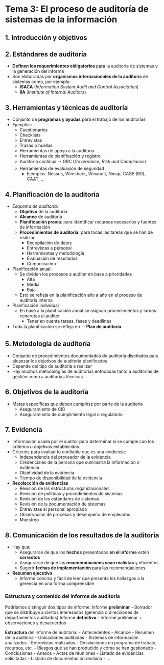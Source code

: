# Tema 3: El proceso de auditoría de sistemas de la información

## 1. Introducción y objetivos

## 2. Estándares de auditoría

- **Definen los requerimientos obligatorios** para la auditoría de sistemas y la generación del informe
- Son elaboradas por **organismos internacionales de la auditoría** de sistemas como, por ejemplo: 
    - **ISACA** (*Information System Audit and Control Association*)
    - **IIA** (*Institute of Internal Auditors*)

## 3. Herramientas y técnicas de auditoría

- Conjunto de **programas y ayudas** para el trabajo de los auditorías
- *Ejemplos*:
    - Cuestionarios
    - Checklists
    - Entrevistas
    - Trazas o huellas
    - Herramientas de apoyo a la auditoria
    - Herramientas de planificación y registro
    - Auditoria continua 🠒 GRC (*Governance, Risk and Compliance*)
    - Herramientas de evaluación de seguridad
        - Ejemplos: Nessus, Wireshark, Winaudit, Nmap, CASE (BD), CAAT, ...

## 4. Planificación de la auditoría

- *Esquema de auditoría*:
    - **Objetivo** de la auditoría
    - **Alcance** de auditoría
    - **Planificación previa**: para identificar recursos necesarios y fuentes de información
    - **Procedimientos de auditoria**: para todas las tareas que se han de realizar
        - Recopilación de datos
        - Entrevistas a personal
        - Herramientas y metodología
        - Evaluación de resultados
        - Comunicación
- Planificación anual:
    - Se dividen los procesos a auditar en base a prioridades
        - Alta
        - Media
        - Baja
    - Esto se refleja en la planificación año a año en el proceso de auditoría interna
- Planificación individual
    - En base a la planificación anual se asignan procedimientos y tareas concretas al auditor
        - Tener en cuenta tareas, fases y deadlines
- Toda la planificación se refleja en 🠒 **Plan de auditoría**

## 5. Metodología de auditoría

- Conjunto de procedimientos documentados de auditoría diseñados para alcanzar los objetivos de auditoría planificados
- Depende del tipo de auditoria a realizar
- Hay muchos metodologías de auditorias enfocadas tanto a auditorías de gestión como a auditorías técnicas

## 6. Objetivos de la auditoría

- Metas específicas que deben cumplirse por parte de la auditoría
    - Aseguramiento de CID
    - Aseguramiento de cumplimiento legal o regulatorio

## 7. Evidencia

- Información usada por el auditor para determinar si se cumple con los criterios u objetivos establecidos
- Criterios para evaluar lo confiable que es una evidencia:
    - Independencia del proveedor de la evidencia
    - Credenciales de la persona que suministra la información o evidencia
    - Objetividad de la evidencia
    - Tiempo de disponibilidad de la evidencia
- **Recolección de evidencias**
    - Revisión de las estructuras organizacionales
    - Revisión de políticas y procedimientos de sistemas
    - Revisión de los estándares de sistemas
    - Revisión de la documentación de sistemas
    - Entrevistas al personal apropiado
    - Observación de procesos y desempeño de empleados
    - Muestreo

## 8. Comunicación de los resultados de la auditoría

- Hay que:
    - Asegurarse de que los **hechos** presentados **en el informe** estén **correctos**
    - Asegurarse de que las **recomendaciones sean realistas** y eficientes
    - Sugerir **fechas de implementación** para las recomendaciones
- **Resumen ejecutivo**
    - Informe conciso y fácil de leer que presenta los hallazgos a la gerencia en una forma comprensible

### Estructura y contenido del informe de auditoría

Podríamos distinguir dos tipos de informe:
Informe **preliminar**
    - Borrador que se distribuye a ciertos interesados (gerencia o direcciones de departamentos auditados)
Informe **definitivo**
    - Informe preliminar + observaciones y desacuerdos

**Estructura** del informe de auditoria:
    - Antecedentes
    - Alcance
    - Resumen de la auditoría
        - Ubicaciones auditadas
        - Sistemas de información analizados
        - Entrevistas realizadas
        - Desviaciones en programa de trabajo, recursos, etc.
        - Riesgos que se han producido y cómo se han gestionado
    - Conclusiones
    - Anexos
        - Actas de reuniones
        - Listado de evidencias solicitadas
        - Listado de documentación recibida
        - ...
